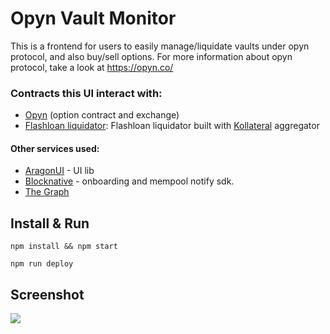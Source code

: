 # Opyn Vault Monitor

This is a frontend for users to easily manage/liquidate vaults under opyn protocol, and also buy/sell options. For more information about opyn protocol, take a look at https://opyn.co/

### Contracts this UI interact with:
* [Opyn](https://github.com/opynfinance/Convexity-Protocol) (option contract and exchange)
* [Flashloan liquidator](https://github.com/antoncoding/LiquidatorBot): Flashloan liquidator built with [Kollateral](https://www.kollateral.co/) aggregator


#### Other services used:
* [AragonUI](https://github.com/aragon/aragon-ui) - UI lib
* [Blocknative](https://www.blocknative.com/) - onboarding and mempool notify sdk.
* [The Graph](https://thegraph.com/)


## Install & Run

```shell
npm install && npm start

npm run deploy
```

## Screenshot
![](https://i.imgur.com/CCZWQmM.png)


